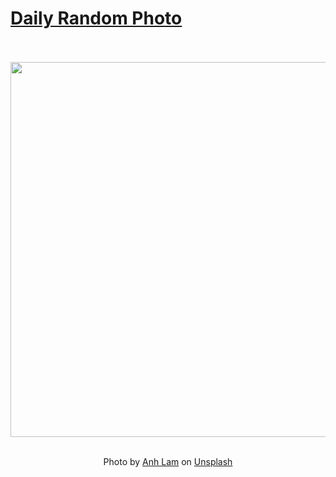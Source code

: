 # [Daily Random Photo](https://www.dailyrandomphoto.com/)

<div align="center">
  <br>
  <br>
  <a href="https://www.dailyrandomphoto.com/p/2023/2023-01-08/"><img src="https://images.unsplash.com/photo-1671831817096-7e635d113260?crop=entropy&cs=tinysrgb&fit=max&fm=jpg&ixid=Mnw3NzUwOHwwfDF8cmFuZG9tfHx8fHx8fHx8MTY3MzEzODA1MA&ixlib=rb-4.0.3&q=80&w=1080" width="600px"></a>
  <br>
  <br>
  <p class="has-text-grey">Photo by <a href="https://unsplash.com/@anhthilam1?utm_source=Daily%20Random%20Photo&amp;utm_medium=referral" target="_blank" rel="noopener noreferrer">Anh Lam</a> on <a href="https://unsplash.com/photos/9CGjBpXJaJU?utm_source=Daily%20Random%20Photo&amp;utm_medium=referral" target="_blank" rel="noopener noreferrer">Unsplash</a></p>
</div>
